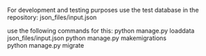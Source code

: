 For development and testing purposes use the test database in the repository: json_files/input.json

use the following commands for this:
python manage.py loaddata json_files/input.json
python manage.py makemigrations  
python manage.py migrate
